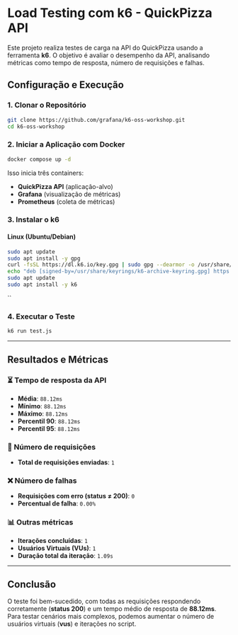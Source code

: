 # **Load Testing com k6 - QuickPizza API**

Este projeto realiza testes de carga na API do QuickPizza usando a ferramenta **k6**. O objetivo é avaliar o desempenho da API, analisando métricas como tempo de resposta, número de requisições e falhas.

## **Configuração e Execução**

### **1. Clonar o Repositório**
```bash
git clone https://github.com/grafana/k6-oss-workshop.git
cd k6-oss-workshop
```

### **2. Iniciar a Aplicação com Docker**
```bash
docker compose up -d
```
Isso inicia três containers:
- **QuickPizza API** (aplicação-alvo)
- **Grafana** (visualização de métricas)
- **Prometheus** (coleta de métricas)

### **3. Instalar o k6**
#### **Linux (Ubuntu/Debian)**
```bash
sudo apt update
sudo apt install -y gpg
curl -fsSL https://dl.k6.io/key.gpg | sudo gpg --dearmor -o /usr/share/keyrings/k6-archive-keyring.gpg
echo "deb [signed-by=/usr/share/keyrings/k6-archive-keyring.gpg] https://dl.k6.io/deb stable main" | sudo tee /etc/apt/sources.list.d/k6.list
sudo apt update
sudo apt install -y k6
```
``

### **4. Executar o Teste**
```bash
k6 run test.js
```

---

## **Resultados e Métricas**

### **⏳ Tempo de resposta da API**
- **Média**: `88.12ms`
- **Mínimo**: `88.12ms`
- **Máximo**: `88.12ms`
- **Percentil 90**: `88.12ms`
- **Percentil 95**: `88.12ms`

### **📌 Número de requisições**
- **Total de requisições enviadas**: `1`

### **❌ Número de falhas**
- **Requisições com erro (status ≠ 200)**: `0`
- **Percentual de falha**: `0.00%`

### **📊 Outras métricas**
- **Iterações concluídas**: `1`
- **Usuários Virtuais (VUs)**: `1`
- **Duração total da iteração**: `1.09s`

---

## **Conclusão**
O teste foi bem-sucedido, com todas as requisições respondendo corretamente (**status 200**) e um tempo médio de resposta de **88.12ms**. Para testar cenários mais complexos, podemos aumentar o número de usuários virtuais (**vus**) e iterações no script.

